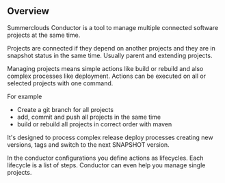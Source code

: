 ## Overview

Summerclouds Conductor is a tool to manage multiple connected software projects
at the same time.

Projects are connected if they depend on another projects and they are
in snapshot status in the same time. Usually parent and extending
projects.

Managing projects means simple actions like build or rebuild and also
complex processes like deployment. Actions can be executed on all or
selected projects with one command.

For example
* Create a git branch for all projects
* add, commit and push all projects in the same time
* build or rebuild all projects in correct order with maven

It's designed to process complex release deploy processes creating new versions,
tags and switch to the next SNAPSHOT version.

In the conductor configurations you define actions as lifecycles. Each lifecycle is
a list of steps. Conductor can even help you manage single projects.

